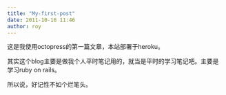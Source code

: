 ```yaml
---
title: "My-first-post"
date: 2011-10-16 11:46
author: roy
---
```


这是我使用octopress的第一篇文章，本站部署于heroku。

其实这个blog主要是做我个人平时笔记用的，就当是平时的学习笔记吧。主要是学习ruby on rails。

所以说，好记性不如个烂笔头。
